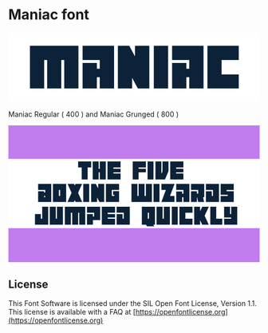 
# Maniac font


![Image](image1.png)

Maniac Regular ( 400 ) and Maniac Grunged ( 800 )

![Image](image2.png)


## License

This Font Software is licensed under the SIL Open Font License, Version 1.1.
This license is available with a FAQ at [https://openfontlicense.org](https://openfontlicense.org)
